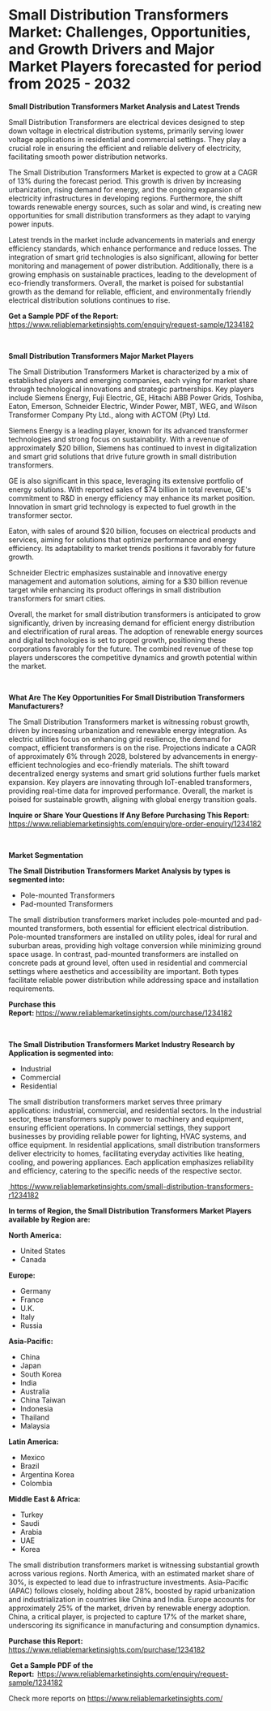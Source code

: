 <p><h1>Small Distribution Transformers Market: Challenges, Opportunities, and Growth Drivers and Major Market Players forecasted for period from 2025 - 2032</h1></p><p><strong>Small Distribution Transformers Market Analysis and Latest Trends</strong></p>
<p><p>Small Distribution Transformers are electrical devices designed to step down voltage in electrical distribution systems, primarily serving lower voltage applications in residential and commercial settings. They play a crucial role in ensuring the efficient and reliable delivery of electricity, facilitating smooth power distribution networks.</p><p>The Small Distribution Transformers Market is expected to grow at a CAGR of 13% during the forecast period. This growth is driven by increasing urbanization, rising demand for energy, and the ongoing expansion of electricity infrastructures in developing regions. Furthermore, the shift towards renewable energy sources, such as solar and wind, is creating new opportunities for small distribution transformers as they adapt to varying power inputs. </p><p>Latest trends in the market include advancements in materials and energy efficiency standards, which enhance performance and reduce losses. The integration of smart grid technologies is also significant, allowing for better monitoring and management of power distribution. Additionally, there is a growing emphasis on sustainable practices, leading to the development of eco-friendly transformers. Overall, the market is poised for substantial growth as the demand for reliable, efficient, and environmentally friendly electrical distribution solutions continues to rise.</p></p>
<p><strong>Get a Sample PDF of the Report:&nbsp;</strong> <a href="https://www.reliablemarketinsights.com/enquiry/request-sample/1234182?utm_campaign=3295&utm_medium=2&utm_source=Github&utm_content=ia&utm_term=07042025&utm_id=small-distribution-transformers">https://www.reliablemarketinsights.com/enquiry/request-sample/1234182</a></p>
<p>&nbsp;</p>
<p><strong>Small Distribution Transformers Major Market Players</strong></p>
<p><p>The Small Distribution Transformers Market is characterized by a mix of established players and emerging companies, each vying for market share through technological innovations and strategic partnerships. Key players include Siemens Energy, Fuji Electric, GE, Hitachi ABB Power Grids, Toshiba, Eaton, Emerson, Schneider Electric, Winder Power, MBT, WEG, and Wilson Transformer Company Pty Ltd., along with ACTOM (Pty) Ltd.</p><p>Siemens Energy is a leading player, known for its advanced transformer technologies and strong focus on sustainability. With a revenue of approximately $20 billion, Siemens has continued to invest in digitalization and smart grid solutions that drive future growth in small distribution transformers.</p><p>GE is also significant in this space, leveraging its extensive portfolio of energy solutions. With reported sales of $74 billion in total revenue, GE's commitment to R&D in energy efficiency may enhance its market position. Innovation in smart grid technology is expected to fuel growth in the transformer sector.</p><p>Eaton, with sales of around $20 billion, focuses on electrical products and services, aiming for solutions that optimize performance and energy efficiency. Its adaptability to market trends positions it favorably for future growth.</p><p>Schneider Electric emphasizes sustainable and innovative energy management and automation solutions, aiming for a $30 billion revenue target while enhancing its product offerings in small distribution transformers for smart cities.</p><p>Overall, the market for small distribution transformers is anticipated to grow significantly, driven by increasing demand for efficient energy distribution and electrification of rural areas. The adoption of renewable energy sources and digital technologies is set to propel growth, positioning these corporations favorably for the future. The combined revenue of these top players underscores the competitive dynamics and growth potential within the market.</p></p>
<p>&nbsp;</p>
<p><strong>What Are The Key Opportunities For Small Distribution Transformers Manufacturers?</strong></p>
<p><p>The Small Distribution Transformers market is witnessing robust growth, driven by increasing urbanization and renewable energy integration. As electric utilities focus on enhancing grid resilience, the demand for compact, efficient transformers is on the rise. Projections indicate a CAGR of approximately 6% through 2028, bolstered by advancements in energy-efficient technologies and eco-friendly materials. The shift toward decentralized energy systems and smart grid solutions further fuels market expansion. Key players are innovating through IoT-enabled transformers, providing real-time data for improved performance. Overall, the market is poised for sustainable growth, aligning with global energy transition goals.</p></p>
<p><strong>Inquire or Share Your Questions If Any Before Purchasing This Report:</strong> <a href="https://www.reliablemarketinsights.com/enquiry/pre-order-enquiry/1234182?utm_campaign=3295&utm_medium=2&utm_source=Github&utm_content=ia&utm_term=07042025&utm_id=small-distribution-transformers">https://www.reliablemarketinsights.com/enquiry/pre-order-enquiry/1234182</a></p>
<p>&nbsp;</p>
<p><strong>Market Segmentation</strong></p>
<p><strong>The Small Distribution Transformers Market Analysis by types is segmented into:</strong></p>
<p><ul><li>Pole-mounted Transformers</li><li>Pad-mounted Transformers</li></ul></p>
<p><p>The small distribution transformers market includes pole-mounted and pad-mounted transformers, both essential for efficient electrical distribution. Pole-mounted transformers are installed on utility poles, ideal for rural and suburban areas, providing high voltage conversion while minimizing ground space usage. In contrast, pad-mounted transformers are installed on concrete pads at ground level, often used in residential and commercial settings where aesthetics and accessibility are important. Both types facilitate reliable power distribution while addressing space and installation requirements.</p></p>
<p><strong>Purchase this Report:&nbsp;</strong><a href="https://www.reliablemarketinsights.com/purchase/1234182?utm_campaign=3295&utm_medium=2&utm_source=Github&utm_content=ia&utm_term=07042025&utm_id=small-distribution-transformers">https://www.reliablemarketinsights.com/purchase/1234182</a></p>
<p>&nbsp;</p>
<p><strong>The Small Distribution Transformers Market Industry Research by Application is segmented into:</strong></p>
<p><ul><li>Industrial</li><li>Commercial</li><li>Residential</li></ul></p>
<p><p>The small distribution transformers market serves three primary applications: industrial, commercial, and residential sectors. In the industrial sector, these transformers supply power to machinery and equipment, ensuring efficient operations. In commercial settings, they support businesses by providing reliable power for lighting, HVAC systems, and office equipment. In residential applications, small distribution transformers deliver electricity to homes, facilitating everyday activities like heating, cooling, and powering appliances. Each application emphasizes reliability and efficiency, catering to the specific needs of the respective sector.</p></p>
<p><a href="https://www.reliablemarketinsights.com/small-distribution-transformers-r1234182?utm_campaign=3295&utm_medium=2&utm_source=Github&utm_content=ia&utm_term=07042025&utm_id=small-distribution-transformers">&nbsp;https://www.reliablemarketinsights.com/small-distribution-transformers-r1234182</a></p>
<p><strong>In terms of Region, the Small Distribution Transformers Market Players available by Region are:</strong></p>
<p>
    <p> <strong> North America: </strong>
        <ul>
            <li>United States</li>
            <li>Canada</li>
        </ul>
        </p> 
    <p> <strong> Europe: </strong>
        <ul>
            <li>Germany</li>
            <li>France</li>
            <li>U.K.</li>
            <li>Italy</li>
            <li>Russia</li>
        </ul>
        </p> 
    <p> <strong> Asia-Pacific: </strong>
        <ul>
            <li>China</li>
            <li>Japan</li>
            <li>South Korea</li>
            <li>India</li>
            <li>Australia</li>
            <li>China Taiwan</li>
            <li>Indonesia</li>
            <li>Thailand</li>
            <li>Malaysia</li>
        </ul>
        </p> 
    <p> <strong> Latin America: </strong>
        <ul>
            <li>Mexico</li>
            <li>Brazil</li>
            <li>Argentina Korea</li>
            <li>Colombia</li>
        </ul>
        </p> 
    <p> <strong> Middle East & Africa: </strong>
        <ul>
            <li>Turkey</li>
            <li>Saudi</li>
            <li>Arabia</li>
            <li>UAE</li>
            <li>Korea</li>
        </ul>
    </p>
    </p>
<p><p>The small distribution transformers market is witnessing substantial growth across various regions. North America, with an estimated market share of 30%, is expected to lead due to infrastructure investments. Asia-Pacific (APAC) follows closely, holding about 28%, boosted by rapid urbanization and industrialization in countries like China and India. Europe accounts for approximately 25% of the market, driven by renewable energy adoption. China, a critical player, is projected to capture 17% of the market share, underscoring its significance in manufacturing and consumption dynamics.</p></p>
<p><strong>Purchase this Report: </strong><a href="https://www.reliablemarketinsights.com/purchase/1234182?utm_campaign=3295&utm_medium=2&utm_source=Github&utm_content=ia&utm_term=07042025&utm_id=small-distribution-transformers">https://www.reliablemarketinsights.com/purchase/1234182</a></p>
<p>&nbsp;<strong>Get a Sample PDF of the Report:&nbsp;&nbsp;</strong><a href="https://www.reliablemarketinsights.com/enquiry/request-sample/1234182?utm_campaign=3295&utm_medium=2&utm_source=Github&utm_content=ia&utm_term=07042025&utm_id=small-distribution-transformers">https://www.reliablemarketinsights.com/enquiry/request-sample/1234182</a></p>
<p><strong></strong></p>
<p>Check more reports on <a href="https://www.reliablemarketinsights.com/?utm_campaign=3295&utm_medium=2&utm_source=Github&utm_content=ia&utm_term=07042025&utm_id=small-distribution-transformers">https://www.reliablemarketinsights.com/</a></p>